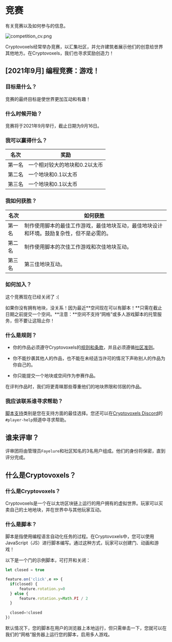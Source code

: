 # 竞赛
有关竞赛以及如何参与的信息。

![competition_cv.png](/competitions/competition_cv.png)

Cryptovoxels经常举办竞赛，以汇集社区，并允许建筑者展示他们的创意给世界其他地方。在Cryptovoxels，我们也寻求奖励创造力！

## [2021年9月] 编程竞赛：游戏！

### 目标是什么？
竞赛的最终目标是使世界更加互动和有趣！

### 什么时候开始？
竞赛将于2021年9月举行，截止日期为9月16日。

### 我可以赢得什么？
| 名次 | 奖励 |
| ---- | ---- |
| 第一名 | 一个相对较大的地块和0.2以太币 |
| 第二名 | 一个地块和0.1以太币 |
| 第三名 | 一个地块和0.1以太币 |

### 我如何获胜？
| 名次 | 如何获胜 |
| ---- | ---- |
| 第一名 | 制作使用脚本的最佳工作游戏，最佳地块互动，最佳地块设计和环境。鼓励复杂性，但不是必需的。 |
| 第二名 | 制作使用脚本的次佳工作游戏和次佳地块互动。 |
| 第三名 | 第三佳地块互动。 |

### 如何加入？
这个竞赛现在已经关闭了 :(

如果你没有拥有地块，没关系！因为最近**空间现在可以有脚本！**只需在截止日期之前提交一个空间。**注意：**空间不支持“网格”或多人游戏脚本的托管服务，但不要让这阻止你！

### 什么是规则？

- 你的作品必须遵守Cryptovoxels的[规则和条款](https://www.cryptovoxels.com/terms)，并且必须遵循[社区准则](https://www.cryptovoxels.com/conduct)。

- 你不能抄袭其他人的作品，也不能在未经适当许可的情况下声称别人的作品为你自己的。

- 你只能提交一个地块或空间作为参赛作品。

在评判作品时，我们将更青睐那些尊重他们的地块界限和邻居的作品。

### 我应该联系谁寻求帮助？
[脚本支持](https://support.cryptovoxels.com/c/scripting-help/7)类别是您在支持方面的最佳选择。您还可以在[Cryptovoxels Discord](https://discord.gg/TqsSGVtSba)的`#player-help`频道中寻求帮助。

## 谁来评审？

评审团将由管理员`Fayelure`和社区知名的3名用户组成。他们的身份将保密，直到评分完成。

## 什么是Cryptovoxels？
### 什么是Cryptovoxels？
Cryptovoxels是一个在以太坊区块链上运行的用户拥有的虚拟世界。玩家可以买卖自己的土地地块，并在世界中与其他玩家互动。

### 什么是脚本？
脚本是指使用编程语言自动化任务的过程。在Cryptovoxels中，您可以使用JavaScript（JS）进行脚本编写。通过这种方式，玩家可以创建门、动画和游戏！

以下是一个门的示例脚本，可打开和关闭：

```js
let closed = true

feature.on('click',e => {
  if(closed) {
      feature.rotation.y=0
  } else {
      feature.rotation.y=Math.PI / 2
  }
  
  closed=!closed
})

```

默认情况下，您的脚本在用户的浏览器上本地运行，但只需单击一下，您就可以在我们的“网格”服务器上运行您的脚本，启用多人游戏。